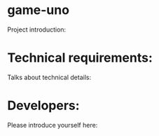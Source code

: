 # game-uno

Project introduction:

# Technical requirements:

Talks about technical details:

# Developers:

Please introduce yourself here:


